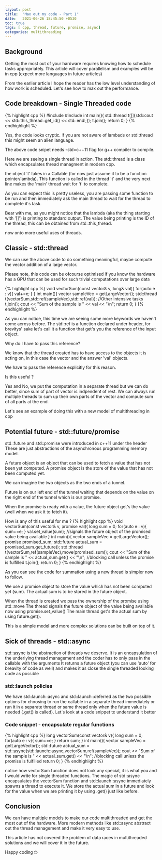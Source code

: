 ```yaml
---
layout: post 
title:  "Max out my code - Part 1"
date:   2021-06-26 18:45:50 +0530
toc: true
tags: [ cpp, thread, future, promise, async]
categories: multithreading 
---
```

## Background

Getting the most out of your hardware requires knowing how to schedule tasks appropriately. 
This article will cover parallelism and examples will be in cpp (expect more languages in future articles)

From the earlier article I hope the reader has the low level understanding of how work is scheduled.
Let's see how to max out the performance.

## Code breakdown - Single Threaded code

{% highlight cpp %}
#include <thread>
#include <iostream>
int main(){
	std::thread t([]{std::cout << std::this_thread::get_id() << std::endl;});
	t.join();
	return 0;
}
{% endhighlight %}

Yes, the code looks cryptic. If you are not aware of lambads or std::thread this might seem an alien language. 

The above code snipet needs -std=c++11 flag for g++ compiler to compile. 


Here we are seeing a single thread in action. The std::thread is a class which encapsulates thread managment in modern cpp.

the object 't' takes in a Callable (for now just assume it to be a function pointer/lambda). 
This function is called in the thread 't' and the very next line makes the 'main' thread wait for 't' to complete. 

As you can expect this is pretty useless, you are passing some function to be run and then immediately ask the main thread to wait for the thread to complete it's task. 

Bear with me, as you might notice that the lambda (aka the thing starting with '[]') is printing to standard output. 
The value being printing is the ID of the thread, this can be obtained from std::this_thread.

now onto more useful uses of threads. 

## Classic - std::thread

We can use the above code to do something meaningful, maybe compute the vector addition of a large vector. 

Please note, this code can be ofcourse optimised if you know the hardware has a GPU that can be used for such trivial computations over large data 

{% highlight cpp %}
void vectorSum(const vector<int>& v, long& val){
	for(auto e : v){
		val+=e;
	}
}
int main(){
	vector<int> sampleVec = getLargeVector();
	std::thread t(vectorSum,std::ref(sampleVec),std::ref(val));
	//Other intensive tasks
	t.join();
	cout << "Sum of the sample is " << val << "\n";
	return 0;
}
{% endhighlight %}

As you can notice, this time we are seeing some more keywords we haven't come across before. 
The std::ref is a function declared under <memory> header, for brevitys' sake let's call it a function that get's you the reference of the input object. 

Why do I have to pass this reference? 

We know that the thread created has to have access to the objects it is acting on, in this case the vector and the answer 'val' objects.

We have to pass the reference explicitly for this reason. 

Is this useful ? 

Yes and No, we put the computation in a separate thread but we can do better, since sum of part of vector is indpendent of rest. 
We can always run multiple threads to sum up their own parts of the vector and compute sum of all parts at the end. 

Let's see an example of doing this with a new model of multithreading in cpp

## Potential future - std::future/promise

std::future and std::promise were introduced in c++11 under the <future> header 
These are just abstractions of the asynchronous programming memory model. 

A future object is an object that can be used to fetch a value that has not been yet computed. 
A promise object is the store of the value that has not been computed yet. 

We can imagine the two objects as the two ends of a tunnel. 

Future is on our left end of the tunnel waiting that depends on the value on the right end of the tunnel which is our promise.

When the promise is ready with a value, the future object get's the value (well when we ask it to fetch it). 

How is any of this useful for me ? 
{% highlight cpp %}
void vectorSum(const vector<int>& v, promise<int> val){
	long sum = 0;
	for(auto e : v){
		sum+=e;
	}
	val.set_value(sum); //signals the future object of the promised value being available
}
int main(){
	vector<int> sampleVec = getLargeVector();
	promise<int> promised_sum;
	std::future<int> actual_sum = promised_sum.get_future(); 
	std::thread t(vectorSum,ref(sampleVec),move(promised_sum));
	cout << "Sum of the sample is " << actual_sum.get() << "\n"; //blocking call unless the promise is fulfilled 
	t.join();
	return 0;
}
{% endhighlight %}


As you can see the code for summation using a new thread is simpler now to follow. 

We use a promise object to store the value which has not been computed yet (sum). 
The actual sum is to be stored in the future object. 

When the thread is created we pass the ownership of the promise using std::move
The thread signals the future object of the value being available now using promise.set_value()
The main thread get's the actual sum by using future.get(). 

This is a simple model and more complex solutions can be built on top of it.

## Sick of threads - std::async

std::async is the abstraction of threads we deserve. 
It is an encapsulation of the underlying thread management and the coder has to only pass in the callable with the arguments
It returns a future object (you can use 'auto' for breavity of code as well) and makes it as close the single threaded looking code as possible

### std::launch policies

We have std::launch::async and std::launch::deferred as the two possible options for choosing to run the callable in a separate thread immediately or run it in a separate thread or same thread only when the future value is needed (.get() is called). 
Let's look at a code snippet to understand it better

### Code snippet - encapsulate regular functions
{% highlight cpp %}
long vectorSum(const vector<int>& v){
	long sum = 0;
	for(auto e : v){
		sum+=e;
	}
	return sum;
}
int main(){
	vector<int> sampleVec = getLargeVector();
	std::future<int> actual_sum = std::async(std::launch::async,vectorSum,ref(sampleVec)); 
	cout << "Sum of the sample is " << actual_sum.get() << "\n"; //blocking call unless the promise is fulfilled 
	return 0;
}
{% endhighlight %}

notice how vectorSum function does not look any special, it is what you and I would write for single threaded functions.
The magic of std::async encapsulates the vectorSum function and std::launch::async immediately spawns a thread to execute it. 
We store the actual sum in a future and look for the value when we are printing it by using .get() just like before. 

## Conclusion
We can have multiple models to make our code multithreaded and get the most out of the hardware. 
More modern methods like std::async abstract out the thread management and make it very easy to use.

This article has not covered the problem of data races in multithreaded solutions and we will cover it in the future.

Happy coding 🤓
